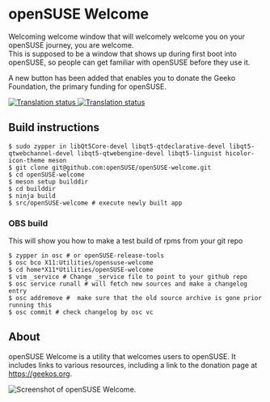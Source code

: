 # openSUSE Welcome
Welcoming welcome window that will welcomely welcome you on your openSUSE journey, you are welcome.  
This is supposed to be a window that shows up during first boot into openSUSE, so people can get familiar with openSUSE before they use it.

A new button has been added that enables you to donate the Geeko Foundation, the primary funding for openSUSE.


<a href="https://l10n.opensuse.org/engage/opensuse-welcome/?utm_source=widget">
<img src="https://l10n.opensuse.org/widgets/opensuse-welcome/-/master/svg-badge.svg" alt="Translation status" />
</a>

<a href="https://l10n.opensuse.org/engage/opensuse-welcome/?utm_source=widget">
<img src="https://l10n.opensuse.org/widgets/opensuse-welcome/-/master/multi-blue.svg" alt="Translation status" />
</a>

## Build instructions

```
$ sudo zypper in libQt5Core-devel libqt5-qtdeclarative-devel libqt5-qtwebchannel-devel libqt5-qtwebengine-devel libqt5-linguist hicolor-icon-theme meson
$ git clone git@github.com:openSUSE/openSUSE-welcome.git
$ cd openSUSE-welcome
$ meson setup builddir
$ cd builddir
$ ninja build
$ src/openSUSE-welcome # execute newly built app
```

### OBS build

This will show you how to make a test build of rpms from your git repo
```
$ zypper in osc # or openSUSE-release-tools
$ osc bco X11:Utilities/opensuse-welcome
$ cd home*X11*Utilities/openSUSE-welcome
$ vim _service # Change _service file to point to your github repo
$ osc service runall # will fetch new sources and make a changelog entry
$ osc addremove #  make sure that the old source archive is gone prior running this
$ osc commit # check changelog by osc vc
```

## About

openSUSE Welcome is a utility that welcomes users to openSUSE. It includes links to various resources, 
including a link to the donation page at https://geekos.org.

![Screenshot of openSUSE Welcome.](https://github.com/openSUSE/openSUSE-welcome/blob/master/Welcome.png)

